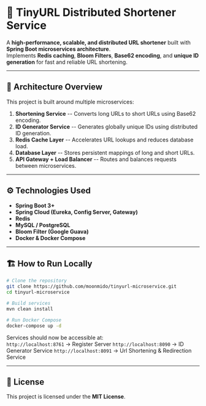 # 🚀 TinyURL Distributed Shortener Service

A **high-performance, scalable, and distributed URL shortener** built
with **Spring Boot microservices architecture**.\
Implements **Redis caching**, **Bloom Filters**, **Base62 encoding**,
and **unique ID generation** for fast and reliable URL shortening.

------------------------------------------------------------------------

## 🧩 Architecture Overview

This project is built around multiple microservices:

1.  **Shortening Service** -- Converts long URLs to short URLs using
    Base62 encoding.
2.  **ID Generator Service** -- Generates globally unique IDs using
    distributed ID generation.
3.  **Redis Cache Layer** -- Accelerates URL lookups and reduces
    database load.
4.  **Database Layer** -- Stores persistent mappings of long and short
    URLs.
5.  **API Gateway + Load Balancer** -- Routes and balances requests
    between microservices.

------------------------------------------------------------------------

## ⚙️ Technologies Used

-   **Spring Boot 3+**
-   **Spring Cloud (Eureka, Config Server, Gateway)**
-   **Redis**
-   **MySQL / PostgreSQL**
-   **Bloom Filter (Google Guava)**
-   **Docker & Docker Compose**

------------------------------------------------------------------------

## 🏗️ How to Run Locally

``` bash
# Clone the repository
git clone https://github.com/moonmido/tinyurl-microservice.git
cd tinyurl-microservice

# Build services
mvn clean install

# Run Docker Compose
docker-compose up -d
```

Services should now be accessible at:\
`http://localhost:8761` → Register Server
`http://localhost:8090` → ID Generator Service
`http://localhost:8091` → Url Shortening & Redirection Service


------------------------------------------------------------------------

## 📖 License

This project is licensed under the **MIT License**.

